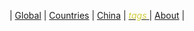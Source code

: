 | <a href="index" name="top">Global</a> | [Countries](areas) | [China](china) | <a href="tags"> <em style="color:#D0CE3B">tags</em> </a> | [About](about) |